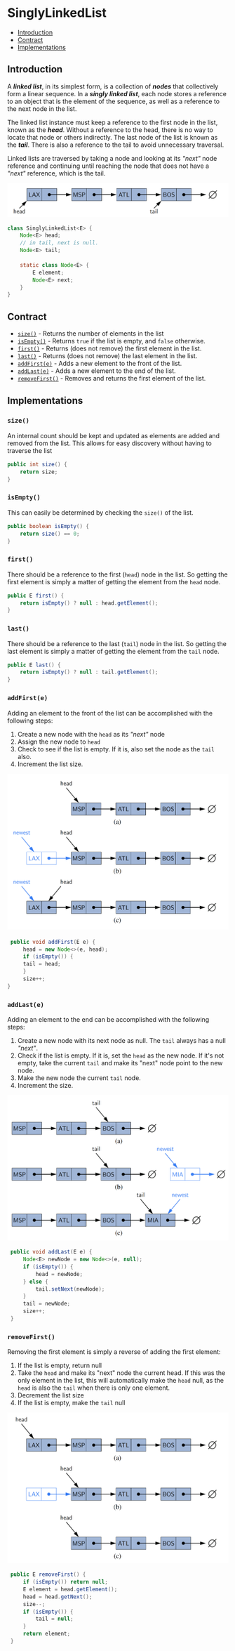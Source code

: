 # SinglyLinkedList

* [Introduction](#introduction)
* [Contract](#contract)
* [Implementations](#implementations)

## Introduction

A _**linked list**_, in its simplest form, is a collection of _**nodes**_ that
collectively form a linear sequence. In a _**singly linked list**_, each node
stores a reference to an object that is the element of the sequence, as well as
a reference to the next node in the list.

The linked list instance must keep a reference to the first node in the list,
known as the _**head**_. Without a reference to the head, there is no way to
locate that node or others indirectly. The last node of the list is known as
the _**tail**_. There is also a reference to the tail to avoid unnecessary
traversal.

Linked lists are traversed by taking a node and looking at its _"next"_
node reference and continuing until reaching the node that does not have a
_"next"_ reference, which is the tail.

![singly-linked-list](images/introduction.png)

```java
class SinglyLinkedList<E> {
    Node<E> head;
    // in tail, next is null.
    Node<E> tail;
    
    static class Node<E> {
        E element;
        Node<E> next;
    }
}
```

## Contract

* [`size()`](#size) - Returns the number of elements in the list
* [`isEmpty()`](#isempty) - Returns `true` if the list is empty, and `false` otherwise.
* [`first()`](#first) - Returns (does not remove) the first element in the list.
* [`last()`](#last) - Returns (does not remove) the last element in the list.
* [`addFirst(e)`](#addfirste) - Adds a new element to the front of the list.
* [`addLast(e)`](#addlaste) - Adds a new element to the end of the list.
* [`removeFirst()`](#removefirst) - Removes and returns the first element of the list.


## Implementations

### `size()`

An internal count should be kept and updated as elements are added and
removed from the list. This allows for easy discovery without having to
traverse the list

```java
public int size() {
    return size;
}
```

### `isEmpty()`

This can easily be determined by checking the `size()` of the list.

```java
public boolean isEmpty() {
    return size() == 0;
}
```

### `first()`

There should be a reference to the first (`head`) node in the list. So getting
the first element is simply a matter of getting the element from the `head` node.

```java
public E first() {
    return isEmpty() ? null : head.getElement();
}
```

### `last()`

There should be a reference to the last (`tail`) node in the list. So getting
the last element is simply a matter of getting the element from the `tail` node.

```java
public E last() {
    return isEmpty() ? null : tail.getElement();
}
```

### `addFirst(e)`

Adding an element to the front of the list can be accomplished with the
following steps:

1. Create a new node with the `head` as its _"next"_ node
2. Assign the new node to `head`
3. Check to see if the list is empty. If it is, also set the node as the `tail` also.
4. Increment the list size.

![add-first](images/add-first.png)
   
```java
 public void addFirst(E e) {
     head = new Node<>(e, head);
     if (isEmpty()) {
     tail = head;
     }
     size++;
}
```

### `addLast(e)`

Adding an element to the end can be accomplished with the following steps:

1. Create a new node with its next node as null. The `tail` always has a null _"next"_.
2. Check if the list is empty. If it is, set the `head` as the new node. If it's
   not empty, take the current `tail` and make its "next" node point to the
   new node.
3. Make the new node the current `tail` node.
4. Increment the size.

![add-last](images/add-last.png)

```java
 public void addLast(E e) {
     Node<E> newNode = new Node<>(e, null);
     if (isEmpty()) {
         head = newNode;
     } else {
         tail.setNext(newNode);
     }
     tail = newNode;
     size++;
 }
```

### `removeFirst()`

Removing the first element is simply a reverse of adding the first element:

1. If the list is empty, return null
2. Take the `head` and make its "next" node the current head. If this was the
   only element in the list, this will automatically make the `head` null, as
   the `head` is also the `tail` when there is only one element.
3. Decrement the list size
4. If the list is empty, make the `tail` null

![remove-first](images/remove-first.png)

```java
 public E removeFirst() {
     if (isEmpty()) return null;
     E element = head.getElement();
     head = head.getNext();
     size--;
     if (isEmpty()) {
         tail = null;
     }
     return element;
 }
```
